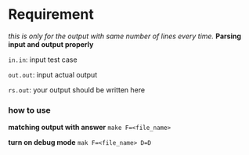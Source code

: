 # Requirement
*this is only for the output with same number of lines every time.*
**Parsing input and output properly**

``in.in``: input test case

``out.out``: input actual output

``rs.out``: your output should be written here

### how to use

**matching output with answer**
``make F=<file_name>``

**turn on debug mode**
``mak F=<file_name> D=D``
